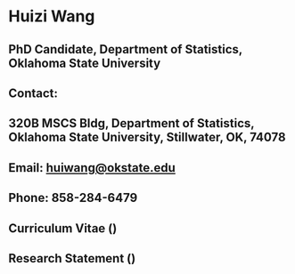 # Huizi Wang 
## PhD Candidate, Department of Statistics, Oklahoma State University
## Contact:
## 320B MSCS Bldg, Department of Statistics, Oklahoma State University, Stillwater, OK, 74078
## Email: huiwang@okstate.edu
## Phone: 858-284-6479
## Curriculum Vitae ()
## Research Statement ()
